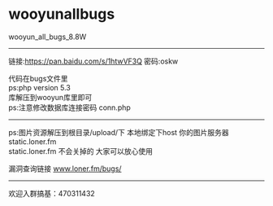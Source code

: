 # wooyunallbugs
wooyun_all_bugs_8.8W
***********************************************************************************************

链接:https://pan.baidu.com/s/1htwVF3Q  密码:oskw

代码在bugs文件里                                                                                     
ps:php version 5.3                                                                               
库解压到wooyun库里即可                                                                      
ps:注意修改数据库连接密码 conn.php

************************************************************************************************

ps:图片资源解压到根目录/upload/下 本地绑定下host  你的图片服务器 static.loner.fm                      
   static.loner.fm 不会关掉的 大家可以放心使用
   
   漏洞查询链接 www.loner.fm/bugs/
************************************************************************************************

 欢迎入群搞基：470311432
